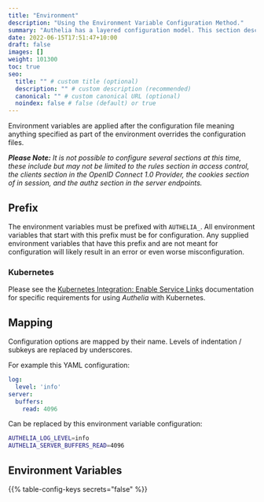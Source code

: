 ```yaml
---
title: "Environment"
description: "Using the Environment Variable Configuration Method."
summary: "Authelia has a layered configuration model. This section describes how to implement the environment configuration."
date: 2022-06-15T17:51:47+10:00
draft: false
images: []
weight: 101300
toc: true
seo:
  title: "" # custom title (optional)
  description: "" # custom description (recommended)
  canonical: "" # custom canonical URL (optional)
  noindex: false # false (default) or true
---
```


Environment variables are applied after the configuration file meaning anything specified as part of the environment
overrides the configuration files.

*__Please Note:__ It is not possible to configure several sections at this time, these include but may not be
limited to the rules section in access control, the clients section in the OpenID Connect 1.0 Provider, the cookies
section of in session, and the authz section in the server endpoints.*

## Prefix

The environment variables must be prefixed with `AUTHELIA_`. All environment variables that start with this prefix must
be for configuration. Any supplied environment variables that have this prefix and are not meant for configuration will
likely result in an error or even worse misconfiguration.

### Kubernetes

Please see the
[Kubernetes Integration: Enable Service Links](../../integration/kubernetes/introduction.md#enable-service-links)
documentation for specific requirements for using *Authelia* with Kubernetes.

## Mapping

Configuration options are mapped by their name. Levels of indentation / subkeys are replaced by underscores.

For example this YAML configuration:

```yaml {title="configuration.yml"}
log:
  level: 'info'
server:
  buffers:
    read: 4096
```

Can be replaced by this environment variable configuration:

```bash
AUTHELIA_LOG_LEVEL=info
AUTHELIA_SERVER_BUFFERS_READ=4096
```

## Environment Variables

{{% table-config-keys secrets="false" %}}
